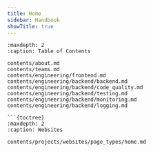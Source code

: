 ```yaml
---
title: Home
sidebar: Handbook
showTitle: true
---
```


```{toctree}
:maxdepth: 2
:caption: Table of Contents   

contents/about.md
contents/teams.md
contents/engineering/frontend.md
contents/engineering/backend/backend.md
contents/engineering/backend/code_quality.md
contents/engineering/backend/testing.md
contents/engineering/backend/monitoring.md
contents/engineering/backend/logging.md

```{toctree}
:maxdepth: 2
:caption: Websites

contents/projects/websites/page_types/home.md


